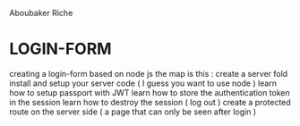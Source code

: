 Aboubaker Riche
# LOGIN-FORM
creating a login-form based on node js
the map is this : 
 create a server fold
 install and setup your server code ( I guess you want to use node )
 learn how to setup passport with JWT
 learn how to store the authentication token in the session
 learn how to destroy the session ( log out )
 create a protected route on the server side ( a page that can only be seen after login )
